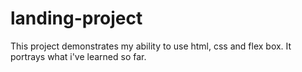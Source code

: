 # landing-project

This project demonstrates my ability to use html, css and flex box. It portrays what i've learned so far. 